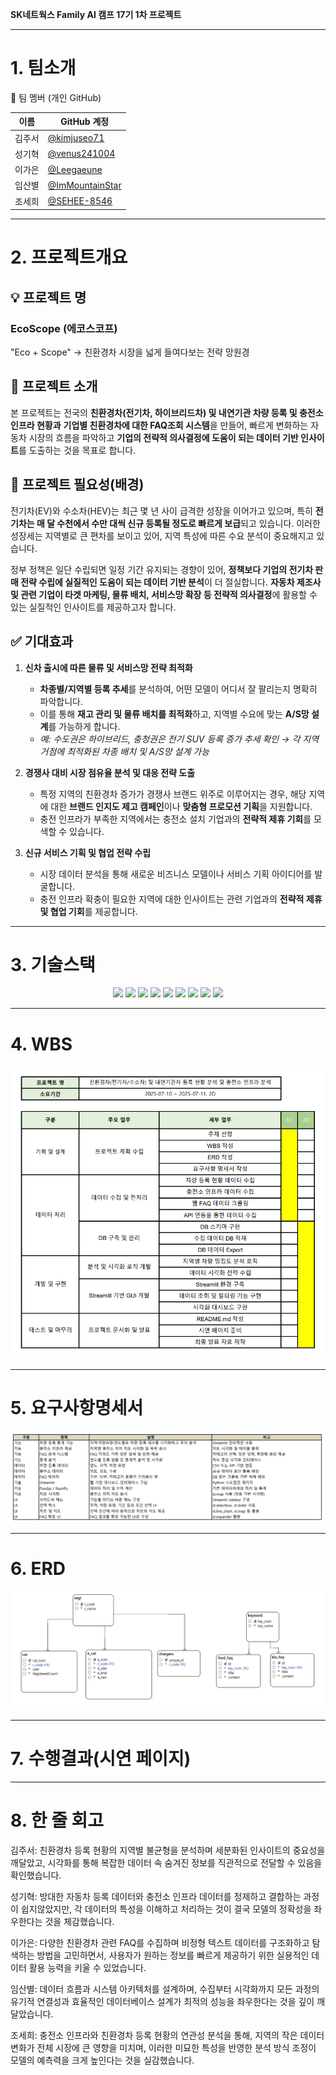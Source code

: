 **SK네트웍스 Family AI 캠프 17기 1차 프로젝트**

---

# 1. 팀소개

👥 팀 멤버 (개인 GitHub)

| 이름  | GitHub 계정                                    |
| ----- | ---------------------------------------------- |
| 김주서 | [@kimjuseo71](https://github.com/kimjuseo71)   |
| 성기혁 | [@venus241004](https://github.com/venus241004) |
| 이가은 | [@Leegaeune](https://github.com/Leegaeune)     |
| 임산별 | [@ImMountainStar](https://github.com/ImMountainStar) |
| 조세희 | [@SEHEE-8546](https://github.com/SEHEE-8546)   |

---

# 2. 프로젝트개요

## 💡 프로젝트 명

### EcoScope (에코스코프)
"Eco + Scope" → 친환경차 시장을 넓게 들여다보는 전략 망원경

## 🌟 프로젝트 소개

 본 프로젝트는 전국의 **친환경차(전기차, 하이브리드차) 및 내연기관 차량 등록 및 충전소 인프라 현황과** **기업별 친환경차에 대한 FAQ조회 시스템**을 만들어, 빠르게 변화하는 자동차 시장의 흐름을 파악하고 **기업의 전략적 의사결정에 도움이 되는 데이터 기반 인사이트**를 도출하는 것을 목표로 합니다.

## 🚀 프로젝트 필요성(배경)

 전기차(EV)와 수소차(HEV)는 최근 몇 년 사이 급격한 성장을 이어가고 있으며, 특히 **전기차는 매  달 수천에서 수만 대씩 신규 등록될 정도로 빠르게 보급**되고 있습니다. 이러한 성장세는 지역별로 큰 편차를 보이고 있어, 지역 특성에 따른 수요 분석이 중요해지고 있습니다.

 정부 정책은 일단 수립되면 일정 기간 유지되는 경향이 있어, **정책보다 기업의 전기차 판매 전략 수립에 실질적인 도움이 되는 데이터 기반 분석**이 더 절실합니다. **자동차 제조사 및 관련 기업이 타겟 마케팅, 물류 배치, 서비스망 확장 등 전략적 의사결정**에 활용할 수 있는 실질적인 인사이트를 제공하고자 합니다.



## ✅ 기대효과

1.  **신차 출시에 따른 물류 및 서비스망 전략 최적화**
    * **차종별/지역별 등록 추세**를 분석하여, 어떤 모델이 어디서 잘 팔리는지 명확히 파악합니다.
    * 이를 통해 **재고 관리 및 물류 배치를 최적화**하고, 지역별 수요에 맞는 **A/S망 설계**를 가능하게 합니다.
    * _예: 수도권은 하이브리드, 충청권은 전기 SUV 등록 증가 추세 확인 → 각 지역 거점에 최적화된 차종 배치 및 A/S망 설계 가능_

2.  **경쟁사 대비 시장 점유율 분석 및 대응 전략 도출**
    * 특정 지역의 친환경차 증가가 경쟁사 브랜드 위주로 이루어지는 경우, 해당 지역에 대한 **브랜드 인지도 제고 캠페인**이나 **맞춤형 프로모션 기획**을 지원합니다.
    * 충전 인프라가 부족한 지역에서는 충전소 설치 기업과의 **전략적 제휴 기회**를 모색할 수 있습니다.

3.  **신규 서비스 기획 및 협업 전략 수립**
    * 시장 데이터 분석을 통해 새로운 비즈니스 모델이나 서비스 기획 아이디어를 발굴합니다.
    * 충전 인프라 확충이 필요한 지역에 대한 인사이트는 관련 기업과의 **전략적 제휴 및 협업 기회**를 제공합니다.


---

# 3. 기술스택
<p align="center">
  <img src="https://img.shields.io/badge/Python-3776AB?style=for-the-badge&logo=python&logoColor=white">
  <img src="https://img.shields.io/badge/Streamlit-FF4B4B?style=for-the-badge&logo=streamlit&logoColor=white">
  <img src="https://img.shields.io/badge/Pandas-150458?style=for-the-badge&logo=pandas&logoColor=white">
  <img src="https://img.shields.io/badge/NumPy-013243?style=for-the-badge&logo=numpy&logoColor=white">
  <img src="https://img.shields.io/badge/Matplotlib-CB3B27?style=for-the-badge&logo=matplotlib&logoColor=white">
  <img src="https://img.shields.io/badge/MySQL-4479A1?style=for-the-badge&logo=mysql&logoColor=white">
  <img src="https://img.shields.io/badge/Jupyter_Notebook-F37626?style=for-the-badge&logo=jupyter&logoColor=white">
  <img src="https://img.shields.io/badge/GitHub-181717?style=for-the-badge&logo=github&logoColor=white">
  <img src="https://img.shields.io/badge/Selenium-43B02A?style=for-the-badge&logo=selenium&logoColor=white">
</p>



---

# 4. WBS
![WBS 시각화 이미지](image/wbs_cocon.png)

---

# 5. 요구사항명세서

![WBS 시각화 이미지](image/req_cocon.png)


---


# 6. ERD

![ERD 시각화 이미지](image/erd_cocon.png)

---

# 7. 수행결과(시연 페이지)

---

# 8. 한 줄 회고

김주서:
친환경차 등록 현황의 지역별 불균형을 분석하며 세분화된 인사이트의 중요성을 깨달았고, 시각화를 통해 복잡한 데이터 속 숨겨진 정보를 직관적으로 전달할 수 있음을 확인했습니다.

성기혁:
방대한 자동차 등록 데이터와 충전소 인프라 데이터를 정제하고 결합하는 과정이 쉽지않았지만, 각 데이터의 특성을 이해하고 처리하는 것이 결국 모델의 정확성을 좌우한다는 것을 체감했습니다. 

이가은:
다양한 친환경차 관련 FAQ를 수집하며 비정형 텍스트 데이터를 구조화하고 탐색하는 방법을 고민하면서, 사용자가 원하는 정보를 빠르게 제공하기 위한 실용적인 데이터 활용 능력을 키울 수 있었습니다.

임산별:
데이터 흐름과 시스템 아키텍처를 설계하며, 수집부터 시각화까지 모든 과정의 유기적 연결성과 효율적인 데이터베이스 설계가 최적의 성능을 좌우한다는 것을 깊이 깨달았습니다.

조세희:
충전소 인프라와 친환경차 등록 현황의 연관성 분석을 통해, 지역의 작은 데이터 변화가 전체 시장에 큰 영향을 미치며, 이러한 미묘한 특성을 반영한 분석 방식 조정이 모델의 예측력을 크게 높인다는 것을 실감했습니다.


